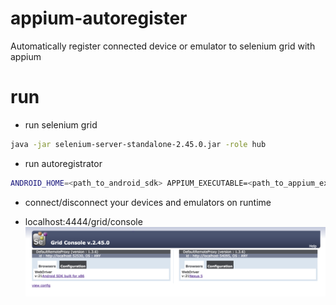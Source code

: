 # appium-autoregister
Automatically register connected device or emulator to selenium grid with appium

# run
+ run selenium grid
```bash
java -jar selenium-server-standalone-2.45.0.jar -role hub
```

+ run autoregistrator
```bash
ANDROID_HOME=<path_to_android_sdk> APPIUM_EXECUTABLE=<path_to_appium_executable> python3 autoregister.py
```

+ connect/disconnect your devices and emulators on runtime

+ localhost:4444/grid/console
![Alt text](/docs/grid.png?raw=true "Selenium grid with registred device and x86 emulator")
